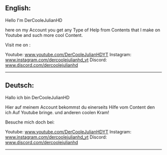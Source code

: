 English:
---------------------------
Hello I'm DerCooleJulianHD

here on my Account you get any Type of Help from Contents that I make on Youtube
and such more cool Content.

Visit me on : 

Youtube: www.youtube.com/DerCooleJulianHDYT
Instagram: www.instagram.com/dercoolejulianhd_yt
Discord: www.discord.com/dercoolejulianhd

---------------------------

Deutsch:
---------------------------
Hallo ich bin DerCooleJulianHD

Hier auf meinem Account bekommst du einerseits Hilfe vom Content den ich Auf Youtube bringe.
und anderen coolen Kram!

Besuche mich doch bei: 

Youtube: www.youtube.com/DerCooleJulianHDYT
Instagram: www.instagram.com/dercoolejulianhd_yt
Discord: www.discord.com/dercoolejulianhd

---------------------------
